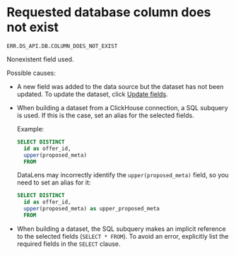 # Requested database column does not exist

`ERR.DS_API.DB.COLUMN_DOES_NOT_EXIST`

Nonexistent field used.

Possible causes:

* A new field was added to the data source but the dataset has not been updated. To update the dataset, click [Update fields](../../operations/dataset/update-field.md).

* When building a dataset from a ClickHouse connection, a SQL subquery is used. If this is the case, set an alias for the selected fields.

   Example:

   ```sql
   SELECT DISTINCT
     id as offer_id,
     upper(proposed_meta)
     FROM
   ```

   DataLens may incorrectly identify the `upper(proposed_meta)` field, so you need to set an alias for it:

   ```sql
   SELECT DISTINCT
     id as offer_id,
     upper(proposed_meta) as upper_proposed_meta
     FROM
   ```

* When building a dataset, the SQL subquery makes an implicit reference to the selected fields (`SELECT * FROM`). To avoid an error, explicitly list the required fields in the `SELECT` clause.
